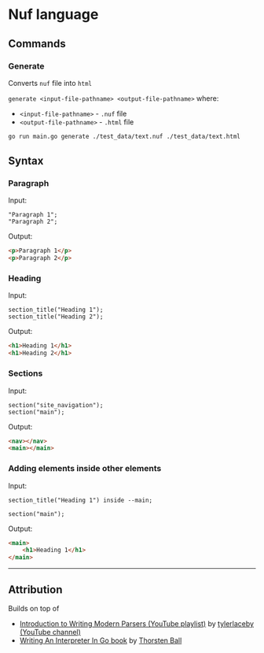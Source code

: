 # Nuf language

## Commands

### Generate

Converts `nuf` file into `html`

`generate <input-file-pathname> <output-file-pathname>` where:
- `<input-file-pathname>` - `.nuf` file
- `<output-file-pathname>` - `.html` file

```sh
go run main.go generate ./test_data/text.nuf ./test_data/text.html
```

## Syntax

### Paragraph

Input:

```nuf
"Paragraph 1";
"Paragraph 2";
```

Output:

```html
<p>Paragraph 1</p>
<p>Paragraph 2</p>
```

### Heading

Input:

```nuf
section_title("Heading 1");
section_title("Heading 2");
```

Output:

```html
<h1>Heading 1</h1>
<h1>Heading 2</h1>
```

### Sections

Input:

```nuf
section("site_navigation");
section("main");
```

Output:

```html
<nav></nav>
<main></main>
```

### Adding elements inside other elements

Input:

```nuf
section_title("Heading 1") inside --main;

section("main");
```

Output:

```html
<main>
    <h1>Heading 1</h1>
</main>
```

---

## Attribution

Builds on top of
- [Introduction to Writing Modern Parsers (YouTube playlist)](https://www.youtube.com/watch?v=V77J9l8N-P8&list=PL_2VhOvlMk4XDeq2eOOSDQMrbZj9zIU_b) by [tylerlaceby (YouTube channel)](https://www.youtube.com/@tylerlaceby)
- [Writing An Interpreter In Go book](https://interpreterbook.com/) by [Thorsten Ball](https://x.com/thorstenball)

